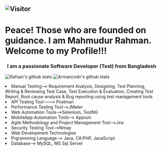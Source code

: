 ## ![Visitor](https://visitor-badge.laobi.icu/badge?page_id=mahmudurrahman-1.repoName)
# Peace! Those who are founded on guidance. I am Mahmudur Rahman. Welcome to my Profile!!! 
<h3 align="center">I am a passionate Software Developer (Test) from Bangladesh</h3>

![Rafsan's github stats](https://github-readme-stats.vercel.app/api?username=mahmudurrahman-1&count_private=true)
![Armancodv's github stats](https://github-readme-stats.vercel.app/api/top-langs/?username=mahmudurrahman-1&layout=compact&theme=dark)
<li>
Manual Testing--> Requirement Analysis, Designing, Test Planning, Writing & Reviewing Test Case, Test Execution & Evaluation, Creating Test Report, Root cause analysis & Bug reporting using test management tools</li>
<li>API Testing Tool---> Postman</li>
<li>Performance Testing Tool-->JMeter</li>
<li>Web Automation Tools-->Selenium, TestNG</li>
<li>MobileApp Automation Tools--> Appium</li>
<li>Agile Methodology and Project Management Tool-->Jira</li>
<li>Security Testing Tool-->Nmap</li>
<li>Web Development Technologies</li>
<li>Prgramming Language--> Java, C#,PHP, JavaScript</li>
<li>Database--> MySQL, MS Sql Server
</li>
